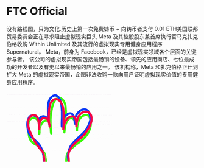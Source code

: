 # FTC Official

没有路线图，只为文化.历史上第一次免费铸币 + 向铸币者支付 0.01 ETH美国联邦贸易委员会正在寻求阻止虚拟现实巨头 Meta 及其控股股东兼首席执行官马克扎克伯格收购 Within Unlimited 及其流行的虚拟现实专用健身应用程序 Supernatural。 Meta，前身为 Facebook，已经是虚拟现实领域各个层面的关键参与者。 该公司的虚拟现实帝国包括最畅销的设备、领先的应用商店、七位最成功的开发者以及有史以来最畅销的应用之一。 该机构称，Meta 和扎克伯格正计划扩大 Meta 的虚拟现实帝国，企图非法收购一款向用户证明虚拟现实价值的专用健身应用程序。

![ftcofficial-dapp-collectibles-ethereum-image1-500x315_bfa7137c0286a659299ce95a842cda1a](ftcofficial-dapp-collectibles-ethereum-image1-500x315_bfa7137c0286a659299ce95a842cda1a.png)

